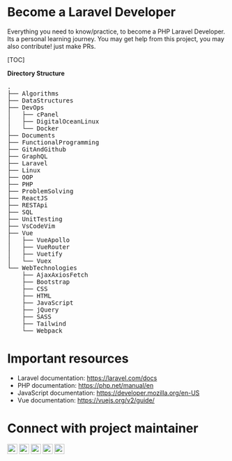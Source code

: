 # Become a Laravel Developer

Everything you need to know/practice, to become a PHP Laravel Developer. Its a personal learning journey. You may get help from this project, you may also contribute! just make PRs.

[TOC]

**Directory Structure** 

<pre>
.
├── Algorithms
├── DataStructures
├── DevOps
│   ├── cPanel
│   ├── DigitalOceanLinux
│   └── Docker
├── Documents
├── FunctionalProgramming
├── GitAndGithub
├── GraphQL
├── Laravel
├── Linux
├── OOP
├── PHP
├── ProblemSolving
├── ReactJS
├── RESTApi
├── SQL
├── UnitTesting
├── VsCodeVim
├── Vue
│   ├── VueApollo
│   ├── VueRouter
│   ├── Vuetify
│   └── Vuex
└── WebTechnologies
    ├── AjaxAxiosFetch
    ├── Bootstrap
    ├── CSS
    ├── HTML
    ├── JavaScript
    ├── jQuery
    ├── SASS
    ├── Tailwind
    └── Webpack
</pre>

# Important resources

- Laravel documentation: https://laravel.com/docs
- PHP documentation: https://php.net/manual/en
- JavaScript documentation: https://developer.mozilla.org/en-US
- Vue documentation: https://vuejs.org/v2/guide/

# Connect with project maintainer

<p>
<a href="https://twitter.com/sunwarul"><img src="https://img.shields.io/badge/twitter-%231DA1F2.svg?&style=for-the-badge&logo=twitter&logoColor=white" height=23></a>
<a href="https://medium.com/@sunwarul"><img src="https://img.shields.io/badge/medium-%2312100E.svg?&style=for-the-badge&logo=medium&logoColor=white" height=23></a>
<a href="https://dev.to/sunwarul"><img src="https://img.shields.io/badge/DEV.TO-%230A0A0A.svg?&style=for-the-badge&logo=dev-dot-to&logoColor=white" height=23></a>
<a href="https://facebook.com/sunwarul"><img src="https://img.shields.io/badge/Facebook-blue?&style=for-the-badge&logo=facebook&logoColor=white" height=23></a>
<a href="https://www.quora.com/profile/Sunwarul-Islam"><img src="https://img.shields.io/badge/Quora-red?&style=for-the-badge&logo=quora&logoColor=white" height=23></a>

</p>
